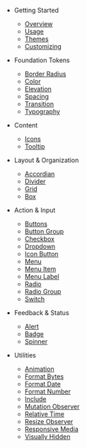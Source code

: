 - Getting Started

  - [Overview](/)
  <!-- - [Installation](/getting-started/installation) -->
  - [Usage](/getting-started/usage)
  - [Themes](/getting-started/themes)
  - [Customizing](/getting-started/customizing)
  <!-- - [Localization](/getting-started/localization) -->

- Foundation Tokens

  - [Border Radius](/foundations/border-radius)
  - [Color](/foundations/color)
  - [Elevation](/foundations/elevation)
  - [Spacing](/foundations/spacing)
  - [Transition](/foundations/transition)
  - [Typography](/foundations/typography)

- Content

  - [Icons](/components/icon)
  - [Tooltip](/components/tooltip)

- Layout & Organization

  - [Accordian](/components/accordion)
  - [Divider](/components/divider)
  - [Grid](/components/grid)
  - [Box](/components/box)

- Action & Input
  - [Buttons](/components/button)
  - [Button Group](/components/button-group)
  - [Checkbox](/components/checkbox)
  - [Dropdown](/components/dropdown)
  <!-- - [Dialog](/components/dialog) -->
  <!-- - [Input](/components/input) -->
  - [Icon Button](/components/icon-button)
  - [Menu](/components/menu)
  - [Menu Item](/components/menu-item)
  - [Menu Label](/components/menu-label)
  <!-- - [Select](/components/select) -->
  <!-- - [Textarea](/components/textarea) -->
  - [Radio](/components/radio)
  <!-- - [Radio Button](/components/radio-button) -->
  - [Radio Group](/components/radio-group)
  - [Switch](/components/switch)

- Feedback & Status

  - [Alert](/components/alert)
  - [Badge](/components/badge)
  - [Spinner](/components/spinner)
  <!-- - [Progress Bar](/components/progress-bar) -->
  <!-- - [Progress Ring](/components/progress-ring) -->
  <!--plop:component-->

- Utilities

  - [Animation](/components/animation)
  - [Format Bytes](/components/format-bytes)
  - [Format Date](/components/format-date)
  - [Format Number](/components/format-number)
  - [Include](/components/include)
  - [Mutation Observer](/components/mutation-observer)
  - [Relative Time](/components/relative-time)
  - [Resize Observer](/components/resize-observer)
  - [Responsive Media](/components/responsive-media)
  - [Visually Hidden](/components/visually-hidden)

